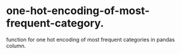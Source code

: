 # one-hot-encoding-of-most-frequent-category.
function for one hot encoding of most frequent categories in pandas column.
